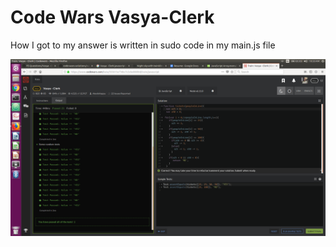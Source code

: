 # Code Wars Vasya-Clerk
How I got to my answer is written in sudo code in my main.js file



![CODE WARS](/codewars-answer1.png)
